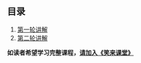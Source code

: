 
## 目录

1. [第一轮讲解](beyond-feelings-round1.md)
2. [第二轮讲解](beyond-feelings-round2.md)


**如读者希望学习完整课程，[请加入《笑来课堂》](xiaolai-class.md)**
